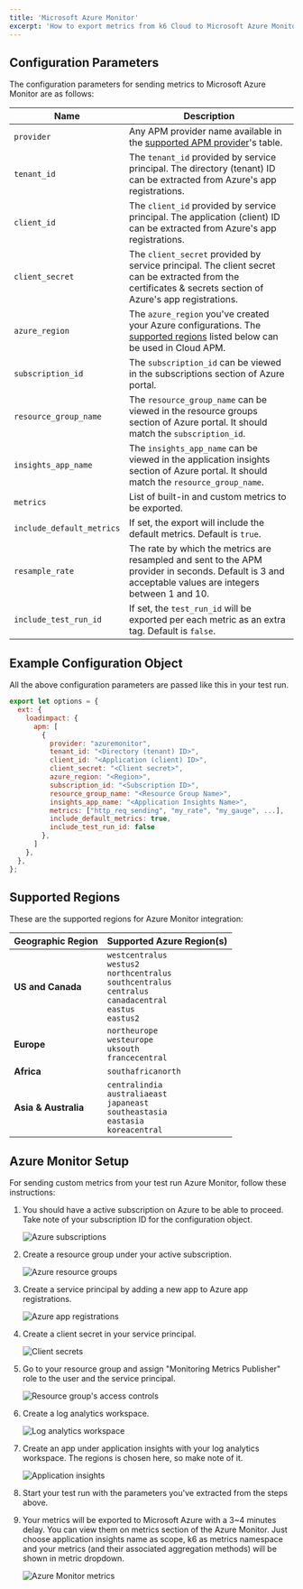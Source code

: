 ```yaml
---
title: 'Microsoft Azure Monitor'
excerpt: 'How to export metrics from k6 Cloud to Microsoft Azure Monitor'
---
```


## Configuration Parameters

The configuration parameters for sending metrics to Microsoft Azure Monitor are as follows:

| Name                      | Description                                                                                                                                                 |
| ------------------------- | ----------------------------------------------------------------------------------------------------------------------------------------------------------- |
| `provider`                | Any APM provider name available in the [supported APM provider](/cloud/integrations/cloud-apm#supported-apm-providers)'s table.                             |
| `tenant_id`               | The `tenant_id` provided by service principal. The directory (tenant) ID can be extracted from Azure's app registrations.                                   |
| `client_id`               | The `client_id` provided by service principal. The application (client) ID can be extracted from Azure's app registrations.                                 |
| `client_secret`           | The `client_secret` provided by service principal. The client secret can be extracted from the certificates & secrets section of Azure's app registrations. |
| `azure_region`            | The `azure_region` you've created your Azure configurations. The [supported regions](#supported-regions) listed below can be used in Cloud APM.             |
| `subscription_id`         | The `subscription_id` can be viewed in the subscriptions section of Azure portal.                                                                           |
| `resource_group_name`     | The `resource_group_name` can be viewed in the resource groups section of Azure portal. It should match the `subscription_id`.                              |
| `insights_app_name`       | The `insights_app_name` can be viewed in the application insights section of Azure portal. It should match the `resource_group_name`.                       |
| `metrics`                 | List of built-in and custom metrics to be exported.                                                                                                         |
| `include_default_metrics` | If set, the export will include the default metrics. Default is `true`.                                                                                     |
| `resample_rate`           | The rate by which the metrics are resampled and sent to the APM provider in seconds. Default is 3 and acceptable values are integers between 1 and 10.      |
| `include_test_run_id`     | If set, the `test_run_id` will be exported per each metric as an extra tag. Default is `false`.                                                             |


## Example Configuration Object

All the above configuration parameters are passed like this in your test run.

```javascript
export let options = {
  ext: {
    loadimpact: {
      apm: [
        {
          provider: "azuremonitor",
          tenant_id: "<Directory (tenant) ID>",
          client_id: "<Application (client) ID>",
          client_secret: "<Client secret>",
          azure_region: "<Region>",
          subscription_id: "<Subscription ID>",
          resource_group_name: "<Resource Group Name>",
          insights_app_name: "<Application Insights Name>",
          metrics: ["http_req_sending", "my_rate", "my_gauge", ...],
          include_default_metrics: true,
          include_test_run_id: false
        },
      ]
    },
  },
};
```

## Supported Regions

These are the supported regions for Azure Monitor integration:

| Geographic Region    | Supported Azure Region(s)                                                                                                              |
| -------------------- | -------------------------------------------------------------------------------------------------------------------------------------- |
| **US and Canada**    | `westcentralus`<br/>`westus2`<br/>`northcentralus`<br/>`southcentralus`<br/>`centralus`<br/>`canadacentral`<br/>`eastus`<br/>`eastus2` |
| **Europe**           | `northeurope`<br/>`westeurope`<br/>`uksouth`<br/>`francecentral`                                                                       |
| **Africa**           | `southafricanorth`                                                                                                                     |
| **Asia & Australia** | `centralindia`<br/>`australiaeast`<br/>`japaneast`<br/>`southeastasia`<br/>`eastasia`<br/>`koreacentral`                               |

## Azure Monitor Setup

For sending custom metrics from your test run Azure Monitor, follow these instructions:

1. You should have a active subscription on Azure to be able to proceed. Take note of your subscription ID for the configuration object.

    ![Azure subscriptions](images/azure-subscriptions.png)
2. Create a resource group under your active subscription.

    ![Azure resource groups](images/azure-resource-groups.png)
3. Create a service principal by adding a new app to Azure app registrations.

    ![Azure app registrations](images/azure-app-registrations.png)
4. Create a client secret in your service principal.

    ![Client secrets](images/client-secrets.png)
5. Go to your resource group and assign "Monitoring Metrics Publisher" role to the user and the service principal.

    ![Resource group's access controls](images/rg-access-controls.png)
6. Create a log analytics workspace.

    ![Log analytics workspace](images/azure-log-analytics-workspace.png)
7. Create an app under application insights with your log analytics workspace. The regions is chosen here, so make note of it.

    ![Application insights](images/azure-application-insights.png)
8. Start your test run with the parameters you've extracted from the steps above.
9.  Your metrics will be exported to Microsoft Azure with a 3~4 minutes delay. You can view them on metrics section of the Azure Monitor. Just choose application insights name as scope, k6 as metrics namespace and your metrics (and their associated aggregation methods) will be shown in metric dropdown.

    ![Azure Monitor metrics](images/azure-monitor.png)
